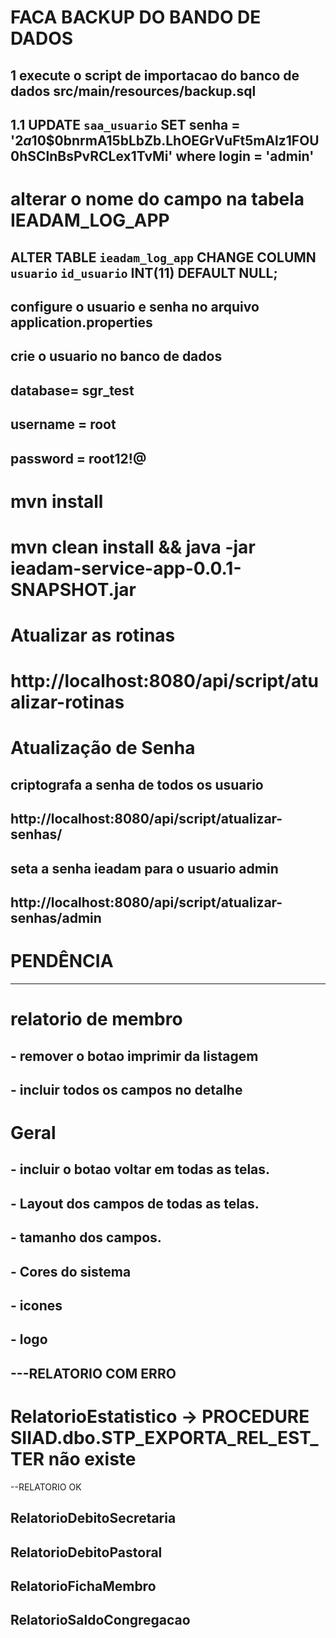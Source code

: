 # FACA BACKUP DO BANDO DE DADOS
## 1 execute o script de importacao do banco de dados src/main/resources/backup.sql
## 1.1 UPDATE `saa_usuario` SET senha = '$2a$10$0bnrmA15bLbZb.LhOEGrVuFt5mAlz1FOU0hSClnBsPvRCLex1TvMi' where login = 'admin'

# alterar o nome do campo na tabela IEADAM_LOG_APP
## ALTER TABLE `ieadam_log_app` CHANGE COLUMN `usuario` `id_usuario` INT(11) DEFAULT NULL;


## configure o usuario e senha no arquivo application.properties
## crie o usuario no banco de dados
## database= sgr_test
## username = root
## password = root12!@

# mvn install

# mvn clean install && java -jar ieadam-service-app-0.0.1-SNAPSHOT.jar

# Atualizar as rotinas 
# http://localhost:8080/api/script/atualizar-rotinas

# Atualização de Senha

## criptografa a senha de todos os usuario
## http://localhost:8080/api/script/atualizar-senhas/

## seta a senha ieadam para o usuario admin
## http://localhost:8080/api/script/atualizar-senhas/admin

# PENDÊNCIA



-----
# relatorio de membro
## 	- remover o botao imprimir da listagem
## 	- incluir todos os campos no detalhe
# Geral 
## 	- incluir o botao voltar em todas as telas.
## 	- Layout dos campos de todas as telas.
## 		- tamanho dos campos.
## 		- Cores do sistema
## 		- icones
## 		- logo
	
## ---RELATORIO COM ERRO
# RelatorioEstatistico -> PROCEDURE SIIAD.dbo.STP_EXPORTA_REL_EST_TER não existe


--RELATORIO OK
## RelatorioDebitoSecretaria
## RelatorioDebitoPastoral
## RelatorioFichaMembro
## RelatorioSaldoCongregacao


